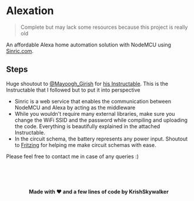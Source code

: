 # Alexation
> Complete but may lack some resources because this project is really old

An affordable Alexa home automation solution with NodeMCU using [Sinric.com](https://sinric.com).

## Steps
Huge shoutout to [@Mayoogh_Girish](https://www.instructables.com/member/Mayoogh_Girish/) for [his Instructable](https://www.instructables.com/id/Amazon-Alexa-Smart-Home-Using-Node-MCU/).
This is the Instructable that I followed but to put it into perspective
- Sinric is a web service that enables the communication between NodeMCU and Alexa by acting as the middleware
- While you wouldn't require many external libraries, make sure you change the WiFi SSID and the password while compiling and uploading the code. Everything is beautifully explained in the attached Instructable.
- In the circuit schema, the battery represents any power input. Shoutout to [Fritzing](https://fritzing.org/) for helping me make circuit schemas with ease.

Please feel free to contact me in  case of any queries :)

<br>
<br>
<br>
<p align="center">
  <b>Made with ❤️ and a few lines of code by KrishSkywalker</b>
</p>
